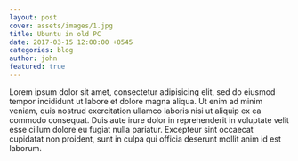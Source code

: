 ```yaml
---
layout: post
cover: assets/images/1.jpg
title: Ubuntu in old PC
date: 2017-03-15 12:00:00 +0545
categories: blog
author: john
featured: true
---
```


 Lorem ipsum dolor sit amet, consectetur adipisicing elit, sed do eiusmod
 tempor incididunt ut labore et dolore magna aliqua. Ut enim ad minim veniam,
 quis nostrud exercitation ullamco laboris nisi ut aliquip ex ea commodo
 consequat. Duis aute irure dolor in reprehenderit in voluptate velit esse
 cillum dolore eu fugiat nulla pariatur. Excepteur sint occaecat cupidatat non
 proident, sunt in culpa qui officia deserunt mollit anim id est laborum.
